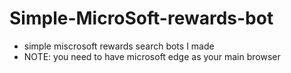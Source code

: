 # Simple-MicroSoft-rewards-bot
- simple miscrosoft rewards search bots I made
- NOTE: you need to have microsoft edge as your main browser

